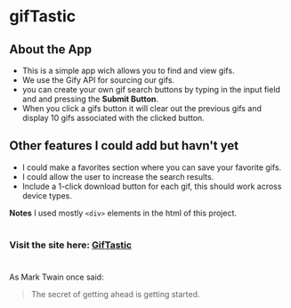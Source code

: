 # gifTastic

## About the App

* This is a simple app wich allows you to find and view gifs.
* We use the Gify API for sourcing our gifs.
* you can create your own gif search buttons by typing in the input field and and pressing the **Submit Button**.
* When you click a gifs button it will clear out the previous gifs and display 10 gifs associated with the clicked button.


## Other features I could add but havn't yet

* I could make a favorites section where you can save your favorite gifs.
* I could allow the user to increase the search results.
* Include a 1-click download button for each gif, this should work across device types.

**Notes** I used mostly `<div>` elements in the html of this project.
#
### Visit the site here:  [GifTastic](https://austinwiley.github.io/gifTastic/)
#



As Mark Twain once said:

> The secret of getting ahead
> is getting started.
